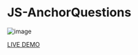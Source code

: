 # JS-AnchorQuestions
![image](https://github.com/JonathanManzanoDiaz/JS-AnchorQuestions/assets/43423216/6679adc5-837f-4a7e-a60d-18c29d8f8c61)

[LIVE DEMO](https://jonathanmanzanodiaz.github.io/100WebProjects/ALL-PROJECTS/010-AnchorQuestions/)
